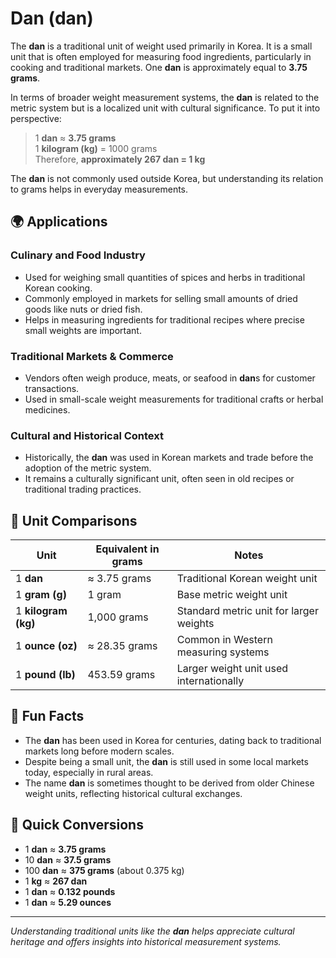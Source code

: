 # Dan (dan)

The **dan** is a traditional unit of weight used primarily in Korea. It is a small unit that is often employed for measuring food ingredients, particularly in cooking and traditional markets. One **dan** is approximately equal to **3.75 grams**. 

In terms of broader weight measurement systems, the **dan** is related to the metric system but is a localized unit with cultural significance. To put it into perspective:

> 1 **dan** ≈ **3.75 grams**  
> 1 **kilogram (kg)** = 1000 grams  
> Therefore, **approximately 267 dan = 1 kg**  

The **dan** is not commonly used outside Korea, but understanding its relation to grams helps in everyday measurements.

## 🌍 Applications

### Culinary and Food Industry
- Used for weighing small quantities of spices and herbs in traditional Korean cooking.
- Commonly employed in markets for selling small amounts of dried goods like nuts or dried fish.
- Helps in measuring ingredients for traditional recipes where precise small weights are important.

### Traditional Markets & Commerce
- Vendors often weigh produce, meats, or seafood in **dan**s for customer transactions.
- Used in small-scale weight measurements for traditional crafts or herbal medicines.

### Cultural and Historical Context
- Historically, the **dan** was used in Korean markets and trade before the adoption of the metric system.
- It remains a culturally significant unit, often seen in old recipes or traditional trading practices.

## 📏 Unit Comparisons

| Unit                 | Equivalent in grams | Notes                                               |
|----------------------|----------------------|-----------------------------------------------------|
| 1 **dan**          | ≈ 3.75 grams        | Traditional Korean weight unit                     |
| 1 **gram (g)**      | 1 gram              | Base metric weight unit                            |
| 1 **kilogram (kg)** | 1,000 grams         | Standard metric unit for larger weights           |
| 1 **ounce (oz)**    | ≈ 28.35 grams       | Common in Western measuring systems                |
| 1 **pound (lb)**    | 453.59 grams        | Larger weight unit used internationally             |

## 🌟 Fun Facts

- The **dan** has been used in Korea for centuries, dating back to traditional markets long before modern scales.
- Despite being a small unit, the **dan** is still used in some local markets today, especially in rural areas.
- The name **dan** is sometimes thought to be derived from older Chinese weight units, reflecting historical cultural exchanges.

## 🔄 Quick Conversions

- 1 **dan** ≈ **3.75 grams**  
- 10 **dan** ≈ **37.5 grams**  
- 100 **dan** ≈ **375 grams** (about 0.375 kg)  
- 1 **kg** ≈ **267 dan**  
- 1 **dan** ≈ **0.132 pounds**  
- 1 **dan** ≈ **5.29 ounces**  

---

*Understanding traditional units like the **dan** helps appreciate cultural heritage and offers insights into historical measurement systems.*